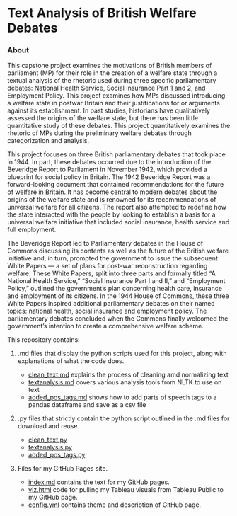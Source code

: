 # Text Analysis of British Welfare Debates

### About 
This capstone project examines the motivations of British members of parliament (MP) for their role in the creation of a welfare state through a textual analysis of the rhetoric used during three specific parliamentary debates: National Health Service, Social Insurance Part 1 and 2, and Employment Policy. This project examines how MPs discussed introducing a welfare state in postwar Britain and their justifications for or arguments against its establishment. In past studies, historians have qualitatively assessed the origins of the welfare state, but there has been little quantitative study of these debates. This project quantitatively examines the rhetoric of MPs during the preliminary welfare debates through categorization and analysis.  

This project focuses on three British parliamentary debates that took place in 1944. In part, these debates occurred due to the introduction of the Beveridge Report to Parliament in November 1942, which provided a blueprint for social policy in Britain. The 1942 Beveridge Report was a forward-looking document that contained recommendations for the future of welfare in Britain. It has become central to modern debates about the origins of the welfare state and is renowned for its recommendations of universal welfare for all citizens. The report also attempted to redefine how the state interacted with the people by looking to establish a basis for a universal welfare initiative that included social insurance, health service and full employment.  

The Beveridge Report led to Parliamentary debates in the House of Commons discussing its contents as well as the future of the British welfare initiative and, in turn, prompted the government to issue the subsequent White Papers — a set of plans for post-war reconstruction regarding welfare. These White Papers, split into three parts and formally titled “A National Health Service,” “Social Insurance Part I and II,” and “Employment Policy,” outlined the government’s plan concerning health care, insurance and employment of its citizens.  In the 1944 House of Commons, these three White Papers inspired additional parliamentary debates on their named topics: national health, social insurance and employment policy. The parliamentary debates concluded when the Commons finally welcomed the government’s intention to create a comprehensive welfare scheme. 

This repository contains:

1. .md files that display the python scripts used for this project, along with explanations of what the code does.
    * [clean_text.md](./clean_text.md) explains the process of cleaning amd normalizing text
    * [textanalysis.md](./textanalysis.md) covers various analysis tools from NLTK to use on text
    * [added_pos_tags.md](./added_pos_tags.md) shows how to add parts of speech tags to a pandas dataframe and save as a csv file

2. .py files that strictly contain the python script outlined in the .md files for download and reuse.
    * [clean_text.py](./clean_text.py)
    * [textanalysis.py](./textanalysis.py)
    * [added_pos_tags.py](./added_pos_tags.py)

3. Files for my GitHub Pages site.
    * [index.md](./index.md) contains the text for my GitHub pages.
    * [viz.html](./viz.html) code for pulling my Tableau visuals from Tableau Public to my GitHub page.
    * [config.yml](./_config.yml) contains theme and description of GitHub page.
